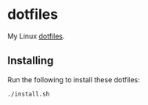 # dotfiles

My Linux [dotfiles](http://dotfiles.github.io/).

## Installing

Run the following to install these dotfiles:
```
./install.sh
```
